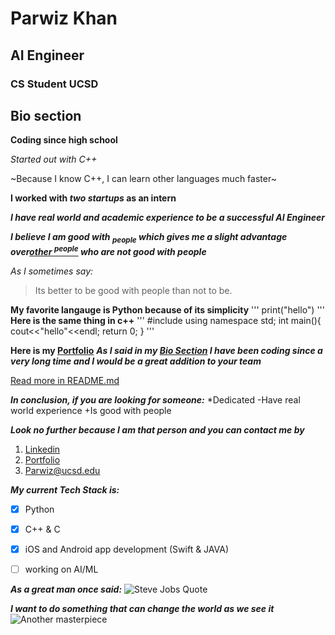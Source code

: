 # Parwiz Khan  
## AI Engineer  
### CS Student UCSD  

## Bio section  

**Coding since high school**  

*Started out with C++*  

~Because I know C++, I can learn other languages much faster~  

**I worked with _two startups_ as an intern**  

***I have real world and academic experience to be a successful AI Engineer***  

***I believe I am good with <sub>people</sub> which gives me a slight advantage over<ins>other <sup>people</sup></ins> who are not good with people***  


*As I sometimes say:*  

>Its better to be good with people than not to be.  



**My favorite langauge is Python  because of its simplicity**
'''
print("hello")
'''
**Here is the same thing in c++**
'''
#include <iostream>
using namespace std;
int main(){
    cout<<"hello"<<endl;
    return 0;
}
'''

**Here is my [Portfolio](https://parwizkhan.com)**
***As I said in my [Bio Section](#Bio-section) I have been coding since a very long time and I would be a great addition to your team***

[Read more in README.md](README.md)

***In conclusion, if you are looking for someone:***
*Dedicated
-Have real world experience
+Is good with people

***Look no further because I am that person and you can contact me by***
1. [Linkedin](https://linkedin.com/in/parrwiz)
2. [Portfolio](https://parwizkhan.com)
3. <a href="mailto:Parwiz\@ucsd.edu">Parwiz@ucsd.edu</a>
   

***My current Tech Stack is:***
- [x] Python
- [x] C++ & C
- [x] iOS and Android app development (Swift & JAVA)
- [ ] working on AI/ML
  
  




***As a great man once said:***
![Steve Jobs Quote](https://dreamwalk.com.au/wp-content/uploads/2020/03/Steve-Jobs-ding-in-universe-quote.jpg)


***I want to do something that can change the world as we see it***
![Another masterpiece](https://dreamwalk.com.au/wp-content/uploads/2020/03/Steve-Jobs-go-invent-tomorrow-quote.jpg)